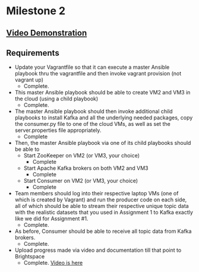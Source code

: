# Milestone 2
## [Video Demonstration](https://youtu.be/XJ-yxZktSjk)
## Requirements
- Update your Vagrantfile so that it can execute a master Ansible playbook thru the vagrantfile and then invoke vagrant provision (not vagrant up)
  - Complete.
- This master Ansible playbook should be able to create VM2 and VM3 in the cloud (using a child playbook)
  - Complete.
- The master Ansible playbook should then invoke additional child playbooks to install Kafka and all the underlying needed packages, copy the consumer.py file to one of the cloud VMs, as well as set the server.properties file appropriately.
  - Complete
- Then, the master Ansible playbook via one of its child playbooks should be able to
  - Start ZooKeeper on VM2 (or VM3, your choice)
    - Complete
  - Start Apache Kafka brokers on both VM2 and VM3
    - Complete
  - Start Consumer on VM2 (or VM3, your choice)
    - Complete
- Team members should log into their respective laptop VMs (one of which is created by Vagrant) and run the producer code on each side, all of which should be able to stream their respective unique topic data with the realistic datasets that you used in Assignment 1 to Kafka exactly like we did for Assignment #1.
  - Complete.
- As before, Consumer should be able to receive all topic data from Kafka brokers.
  - Complete.
- Upload progress made via video and documentation till that point to Brightspace
  - Complete. [Video is here](https://youtu.be/XJ-yxZktSjk)
